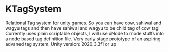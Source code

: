 # KTagSystem
Relational Tag system for unity games. So you can have cow, sahiwal and wagyu tags and then have sahiwal and wagyu to be child tag of cow tag! Currently uses plain scriptable objects, I will use xNode to mode stuffs into a node based tag definition file. Very early stage prototype of an aspiring advaned tag system. Unity version: 2020.3.3f1 or up
